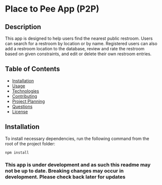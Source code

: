 # Place to Pee App (P2P)

## Description

This app is designed to help users find the nearest public restroom. Users can search for a restroom by location or by name. Registered users can also add a restroom location to the database, review and rate the restroom based on given constraints, and edit or delete their own restroom entries.

## Table of Contents

- [Installation](#installation)
- [Usage](#usage)
- [Technologies](#technologies)
- [Contributing](#contributing)
- [Project Planning](#project-planning)
- [Questions](#questions)
- [License](#license)

## Installation

To install necessary dependencies, run the following command from the root of the project folder:

`npm install`

### This app is under development and as such this readme may not be up to date. Breaking changes may occur in development. Please check back later for updates
